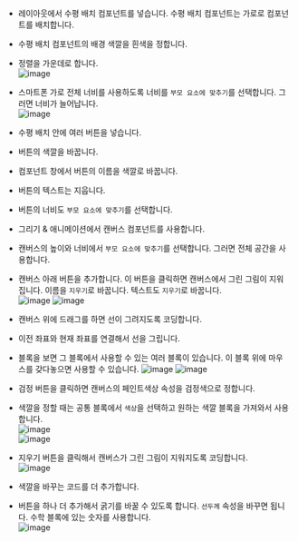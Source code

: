 * 레이아웃에서 수평 배치 컴포넌트를 넣습니다. 수평 배치 컴포넌트는 가로로 컴포넌트를 배치합니다.
* 수평 배치 컴포넌트의 배경 색깔을 흰색을 정합니다.
* 정렬을 가운데로 합니다.   
![image](https://github.com/itple-sw/appinventer/assets/76088532/34510183-1d3a-402a-927a-0fd893bf3178)
* 스마트폰 가로 전체 너비를 사용하도록 너비를 ```부모 요소에 맞추기```를 선택합니다. 그러면 너비가 늘어납니다.   
![image](https://github.com/itple-sw/appinventer/assets/76088532/5fe6d8fb-ea93-4dab-b294-1993d729dac1)
* 수평 배치 안에 여러 버튼을 넣습니다. 
* 버튼의 색깔을 바꿉니다.
* 컴포넌트 창에서 버튼의 이름을 색깔로 바꿉니다.
* 버튼의 텍스트는 지웁니다.
* 버튼의 너비도 ```부모 요소에 맞추기```를 선택합니다.
* 그리기 & 애니메이션에서 캔버스 컴포넌트를 사용합니다.
* 캔버스의 높이와 너비에서 ```부모 요소에 맞추기```를 선택합니다. 그러면 전체 공간을 사용합니다.
* 캔버스 아래 버튼을 추가합니다. 이 버튼을 클릭하면 캔버스에서 그린 그림이 지워집니다. 이름을 ```지우기```로 바꿉니다. 텍스트도 ```지우기```로 바꿉니다.   
![image](https://github.com/itple-sw/appinventer/assets/76088532/8074b40d-7d9c-4dfb-8174-cbb2f72fa1f0)
![image](https://github.com/itple-sw/appinventer/assets/76088532/7fd86fa0-19e8-448b-b4b8-a8f026907d66)

* 캔버스 위에 드래그를 하면 선이 그려지도록 코딩합니다.
* 이전 좌표와 현재 좌표를 연결해서 선을 그립니다.
* 블록을 보면 그 블록에서 사용할 수 있는 여러 블록이 있습니다. 이 블록 위에 마우스를 갖다놓으면 사용할 수 있습니다. 
![image](https://github.com/itple-sw/appinventer/assets/76088532/ddfb27bc-5977-4381-9edf-96ca248c20f4) 
![image](https://github.com/itple-sw/appinventer/assets/76088532/f7e1e937-e46f-4296-ba6d-cd08e2e9c602)
* 검정 버튼을 클릭하면 캔버스의 페인트색상 속성을 검정색으로 정합니다.
* 색깔을 정할 때는 공통 블록에서 ```색상```을 선택하고 원하는 색깔 블록을 가져와서 사용합니다.   
![image](https://github.com/itple-sw/appinventer/assets/76088532/cd064649-ff0d-40ba-a8ca-e581c13dc471)   
![image](https://github.com/itple-sw/appinventer/assets/76088532/da6ca281-9843-42f2-b486-f3e0ace0b925)
* 지우기 버튼을 클릭해서 캔버스가 그린 그림이 지워지도록 코딩합니다.   
![image](https://github.com/itple-sw/appinventer/assets/76088532/2d9d6704-d70f-4c8f-90d4-71747a3652ec)
* 색깔을 바꾸는 코드를 더 추가합니다.
* 버튼을 하나 더 추가해서 굵기를 바꿀 수 있도록 합니다. ```선두께``` 속성을 바꾸면 됩니다. 수학 블록에 있는 숫자를 사용합니다.   
![image](https://github.com/itple-sw/appinventer/assets/76088532/e1b6a1a6-e924-4623-b7b2-9b98be4b60b6)


 



